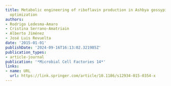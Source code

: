 ```yaml
---
title: Metabolic engineering of riboflavin production in Ashbya gossypii through pathway
  optimization
authors:
- Rodrigo Ledesma-Amaro
- Cristina Serrano-Amatriain
- Alberto Jiménez
- José Luis Revuelta
date: '2015-01-01'
publishDate: '2024-09-16T16:13:02.321985Z'
publication_types:
- article-journal
publication: '*Microbial Cell Factories 14*'
links:
- name: URL
  url: https://link.springer.com/article/10.1186/s12934-015-0354-x
---
```

